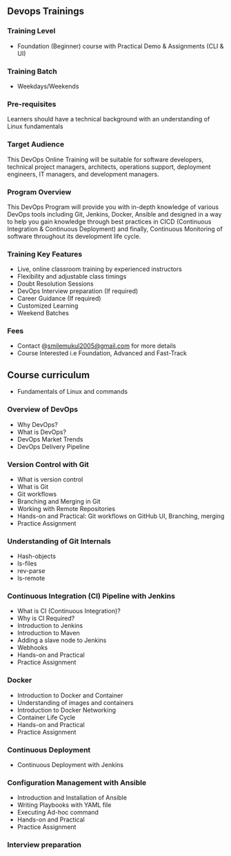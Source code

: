 ## Devops Trainings

### Training Level
- Foundation (Beginner) course with Practical Demo & Assignments (CLI & UI)

### Training Batch
- Weekdays/Weekends

### Pre-requisites
Learners should have a technical background with an understanding of Linux fundamentals

### Target Audience
This DevOps Online Training will be suitable for software developers, technical project managers, architects, operations support, deployment engineers, IT managers, and development managers.

### Program Overview
This DevOps Program will provide you with in-depth knowledge of various DevOps tools including Git, Jenkins, Docker, Ansible and designed in a way to help you gain knowledge through best practices in CICD (Continuous Integration & Continuous Deployment) and finally, Continuous Monitoring of software throughout its development life cycle.

### Training Key Features
- Live, online classroom training by experienced instructors
- Flexibility and adjustable class timings
- Doubt Resolution Sessions
- DevOps Interview preparation (If required)
- Career Guidance (If required)
- Customized Learning
- Weekend Batches

### Fees
- Contact @smilemukul2005@gmail.com for more details
- Course Interested i.e Foundation, Advanced and Fast-Track

## Course curriculum
- Fundamentals of Linux and commands

### Overview of DevOps
- Why DevOps?
- What is DevOps?
- DevOps Market Trends
- DevOps Delivery Pipeline

### Version Control with Git
- What is version control
- What is Git
- Git workflows
- Branching and Merging in Git
- Working with Remote Repositories
- Hands-on and Practical: Git workflows on GitHub UI, Branching, merging
- Practice Assignment

### Understanding of Git Internals
- Hash-objects
- ls-files
- rev-parse
- ls-remote

### Continuous Integration (CI) Pipeline with Jenkins
- What is CI (Continuous Integration)?
- Why is CI Required?
- Introduction to Jenkins
- Introduction to Maven
- Adding a slave node to Jenkins
- Webhooks
- Hands-on and Practical
- Practice Assignment

### Docker
- Introduction to Docker and Container
- Understanding of images and containers
- Introduction to Docker Networking
- Container Life Cycle
- Hands-on and Practical
- Practice Assignment

### Continuous Deployment
- Continuous Deployment with Jenkins

### Configuration Management with Ansible
- Introduction and Installation of Ansible
- Writing Playbooks with YAML file
- Executing Ad-hoc command
- Hands-on and Practical
- Practice Assignment

### Interview preparation

